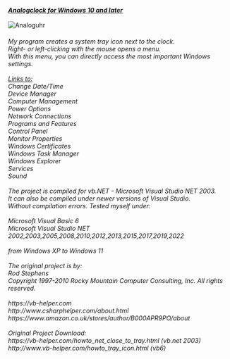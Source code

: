 <ins>***Analogclock for Windows 10 and later***<br/></ins>
<br/>
![Analoguhr](https://github.com/user-attachments/assets/62e68685-06fb-4d24-831b-f378a489b8c0)
<h6>
My program creates a system tray icon next to the clock.<br/>
Right- or left-clicking with the mouse opens a menu.<br/>
With this menu, you can directly access the most important Windows settings.<br/>
<br/>
<ins>Links to:</ins><br/>
Change Date/Time<br/>
Device Manager<br/>
Computer Management<br/>
Power Options<br/>
Network Connections<br/>
Programs and Features<br/>
Control Panel<br/>
Monitor Properties<br/>
Windows Certificates<br/>
Windows Task Manager<br/>
Windows Explorer<br/>
Services<br/>
Sound<br/>
<br/>
The project is compiled for vb.NET - Microsoft Visual Studio NET 2003.<br/>
It can also be compiled under newer versions of Visual Studio.<br/>
Without compilation errors. Tested myself under:<br/>
<br/>
Microsoft Visual Basic 6<br/>
Microsoft Visual Studio NET<br/>
2002,2003,2005,2008,2010,2012,2013,2015,2017,2019,2022<br/>
<br/>
from Windows XP to Windows 11<br/>

<br/>
The original project is by:<br/>
Rod Stephens<br/>
Copyright 1997-2010 Rocky Mountain Computer Consulting, Inc. All rights reserved.<br/>
<br/>
https://vb-helper.com<br/>
http://www.csharphelper.com/about.html<br/>
https://www.amazon.co.uk/stores/author/B000APR9PO/about<br/>
<br/>
Original Project Download:<br/>
https://vb-helper.com/howto_net_close_to_tray.html (vb.net 2003)<br/>
http://www.vb-helper.com/howto_tray_icon.html (vb6)<br/>
</h6>
